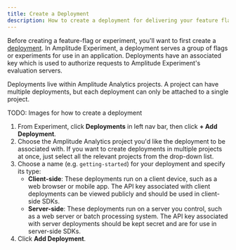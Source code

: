 ```yaml
---
title: Create a Deployment
description: How to create a deployment for delivering your feature flags and experiments.
---
```


Before creating a feature-flag or experiment, you'll want to first create a [deployment](). In Amplitude Experiment, a deployment serves a group of flags or experiments for use in an application. Deployments have an associated key which is used to authorize requests to Amplitude Experiment's evaluation servers.

Deployments live within Amplitude Analytics projects. A project can have multiple deployments, but each deployment can only be attached to a single project.

TODO: Images for how to create a deployment

1. From Experiment, click **Deployments** in left nav bar, then click **+ Add Deployment**.
2. Choose the Amplitude Analytics project you'd like the deployment to be associated with. If you want to create deployments in multiple projects at once, just select all the relevant projects from the drop-down list.
3. Choose a name (e.g. `getting-started`) for your deployment and specify its type:
    - **Client-side**: These deployments run on a client device, such as a web browser or mobile app. The API key associated with client deployments can be viewed publicly and should be used in client-side SDKs.
    - **Server-side**: These deployments run on a server you control, such as a web server or batch processing system. The API key associated with server deployments should be kept secret and are for use in server-side SDKs.
4. Click **Add Deployment**.